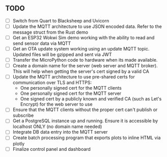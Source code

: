 ## TODO
- [ ] Switch from Quart to Blacksheep and Uvicorn 
- [ ] Update the MQTT architecture to use JSON encoded data. Refer to the message struct from the Rust demo 
- [ ] Get an ESP32 Wokwi Sim demo working with the ability to read and send sensor data via MQTT
- [ ] Get an OTA update system working using an update MQTT topic. Updated files will be gzipped and sent via JWT
- [ ] Transfer the MicroPython code to hardware when its made available.
- [ ] Create a domain name for the server (web server and MQTT broker). This will help when getting the server's cert signed by a valid CA
- [ ] Update the MQTT architecture to use pre-shared certs for communication over TLS and HTTPS:
    - One personally signed cert for the MQTT clients
    - One personally signed cert for the MQTT server 
    - One signed cert by a publicly known and verified CA (such as Let's Encrypt) for the web server to use
- [ ] Ensure that the MQTT clients without the proper cert can't publish or subscribe
- [ ] Get a PostgreSQL instance up and running. Ensure it is accessible by localhost ONLY (no domain name needed)
- [ ] Integrate DB data entry into the MQTT server
- [ ] Create batch processing program that exports plots to inline HTML via plotly
- [ ] Finalize control panel and dashboard
